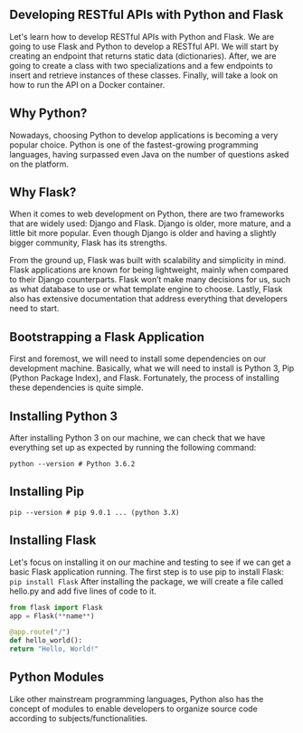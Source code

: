 ## Developing RESTful APIs with Python and Flask

Let's learn how to develop RESTful APIs with Python and Flask. We are going to use Flask and Python to develop a RESTful API. We will start by creating an endpoint that returns static data (dictionaries). After, we are going to create a class with two specializations and a few endpoints to insert and retrieve instances of these classes. Finally, will take a look on how to run the API on a Docker container.

## Why Python?

Nowadays, choosing Python to develop applications is becoming a very popular choice. Python is one of the fastest-growing programming languages, having surpassed even Java on the number of questions asked on the platform.

## Why Flask?

When it comes to web development on Python, there are two frameworks that are widely used: Django and Flask. Django is older, more mature, and a little bit more popular. Even though Django is older and having a slightly bigger community, Flask has its strengths.

From the ground up, Flask was built with scalability and simplicity in mind. Flask applications are known for being lightweight, mainly when compared to their Django counterparts. Flask won’t make many decisions for us, such as what database to use or what template engine to choose. Lastly, Flask also has extensive documentation that address everything that developers need to start.

## Bootstrapping a Flask Application

First and foremost, we will need to install some dependencies on our development machine. Basically, what we will need to install is Python 3, Pip (Python Package Index), and Flask. Fortunately, the process of installing these dependencies is quite simple.

## Installing Python 3

After installing Python 3 on our machine, we can check that we have everything set up as expected by running the following command:

`python --version # Python 3.6.2`

## Installing Pip

`pip --version # pip 9.0.1 ... (python 3.X)`

## Installing Flask

Let's focus on installing it on our machine and testing to see if we can get a basic Flask application running. The first step is to use pip to install Flask:
`pip install Flask`
After installing the package, we will create a file called hello.py and add five lines of code to it.

```python
from flask import Flask
app = Flask(**name**)

@app.route("/")
def hello_world():
return "Hello, World!"
```

## Python Modules

Like other mainstream programming languages, Python also has the concept of modules to enable developers to organize source code according to subjects/functionalities.
